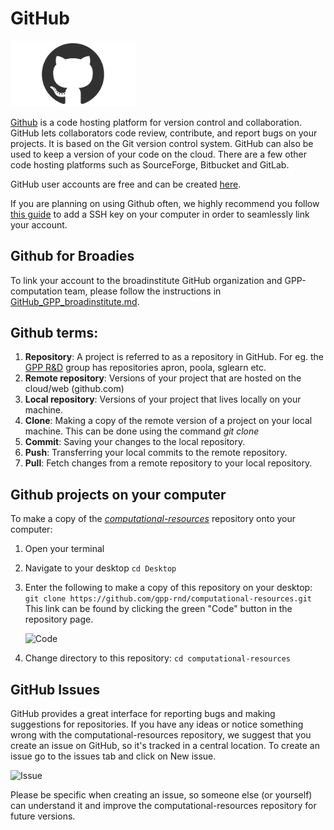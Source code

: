 # GitHub 

<img src="images/github-mark.png" alt="github" width="200"/>

[Github](https://github.com/) is a code hosting platform for version control and collaboration. GitHub lets 
collaborators code review, contribute, and report bugs on your projects. It is based on the Git version control system. GitHub can also be used to keep a version of your code on the cloud. There are a few other code hosting platforms such as SourceForge, Bitbucket and GitLab.

GitHub user accounts are free and can be created [here](https://github.com).

If you are planning on using Github often, we highly recommend you follow [this guide](https://docs.github.com/en/authentication/connecting-to-github-with-ssh/adding-a-new-ssh-key-to-your-github-account) to add a SSH key on your computer in order to seamlessly link your account.

## Github for Broadies
To link your account to the broadinstitute GitHub organization and GPP-computation team, please follow the instructions in [GitHub_GPP_broadinstitute.md](GitHub_GPP_broadinstitute.md).

## Github terms:
1. **Repository**: A project is referred to as a repository in GitHub. For eg. the [GPP R&D](https://github.com/gpp-rnd) 
   group has repositories apron, poola, sglearn etc. 
2. **Remote repository**: Versions of your project that are hosted on the cloud/web (github.com)
3. **Local repository**: Versions of your project that lives locally on your machine. 
4. **Clone**: Making a copy of the remote version of a project on your local machine. This can be done using the command 
   *git clone*
5. **Commit**: Saving your changes to the local repository.
6. **Push**: Transferring your local commits to the remote repository. 
7. **Pull**: Fetch changes from a remote repository to your local repository.

## Github projects on your computer
To make a copy of the *[computational-resources](https://github.com/gpp-rnd/computational-resources)* repository onto your computer:

1. Open your terminal
   
2. Navigate to your desktop 
```cd Desktop```
   
4. Enter the following to make a copy of this repository on your desktop:
```git clone https://github.com/gpp-rnd/computational-resources.git ```
This link can be found by clicking the green "Code" button in the repository page.
   
   ![Code](images/github_clone_link.png)

4. Change directory to this repository:
```cd computational-resources```

## GitHub Issues

GitHub provides a great interface for reporting bugs and making suggestions for repositories. 
If you have any ideas or notice something wrong with the computational-resources repository, 
we suggest that you create an issue on GitHub, so it's tracked in a central location. To create an issue go to 
the issues tab and click on New issue. 

![Issue](images/github-issue.png)

Please be specific when creating an issue, so someone else (or yourself) can understand it and 
improve the computational-resources repository for future versions.
